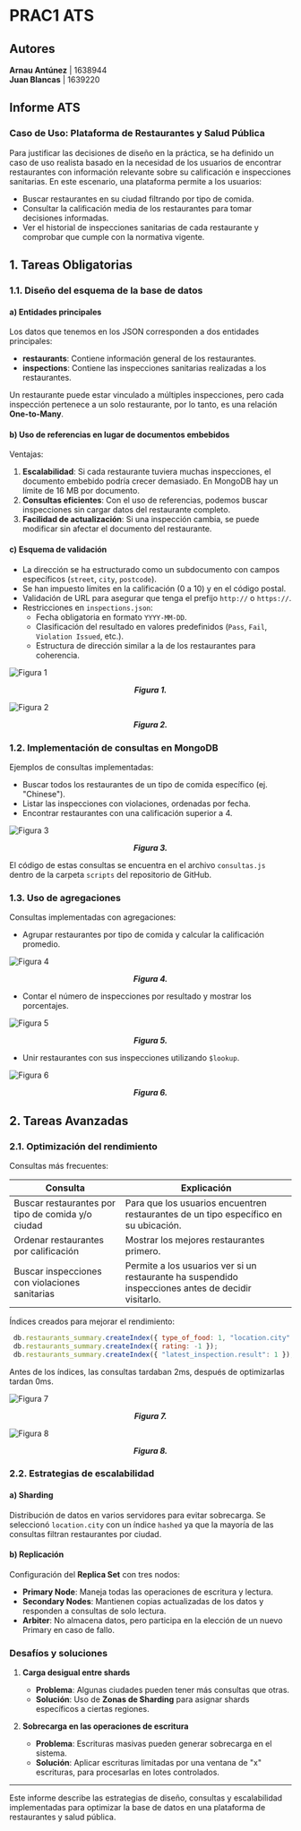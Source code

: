 # PRAC1 ATS

## Autores
**Arnau Antúnez** | 1638944  
**Juan Blancas** | 1639220  

## Informe ATS

### Caso de Uso: Plataforma de Restaurantes y Salud Pública
Para justificar las decisiones de diseño en la práctica, se ha definido un caso de uso realista basado en la necesidad de los usuarios de encontrar restaurantes con información relevante sobre su calificación e inspecciones sanitarias. En este escenario, una plataforma permite a los usuarios:

- Buscar restaurantes en su ciudad filtrando por tipo de comida.
- Consultar la calificación media de los restaurantes para tomar decisiones informadas.
- Ver el historial de inspecciones sanitarias de cada restaurante y comprobar que cumple con la normativa vigente.

## 1. Tareas Obligatorias
### 1.1. Diseño del esquema de la base de datos
#### a) Entidades principales
Los datos que tenemos en los JSON corresponden a dos entidades principales:

- **restaurants**: Contiene información general de los restaurantes.
- **inspections**: Contiene las inspecciones sanitarias realizadas a los restaurantes.

Un restaurante puede estar vinculado a múltiples inspecciones, pero cada inspección pertenece a un solo restaurante, por lo tanto, es una relación **One-to-Many**.

#### b) Uso de referencias en lugar de documentos embebidos
Ventajas:

1. **Escalabilidad**: Si cada restaurante tuviera muchas inspecciones, el documento embebido podría crecer demasiado. En MongoDB hay un límite de 16 MB por documento.
2. **Consultas eficientes**: Con el uso de referencias, podemos buscar inspecciones sin cargar datos del restaurante completo.
3. **Facilidad de actualización**: Si una inspección cambia, se puede modificar sin afectar el documento del restaurante.

#### c) Esquema de validación
- La dirección se ha estructurado como un subdocumento con campos específicos (`street`, `city`, `postcode`).
- Se han impuesto límites en la calificación (0 a 10) y en el código postal.
- Validación de URL para asegurar que tenga el prefijo `http://` o `https://`.
- Restricciones en `inspections.json`:
  - Fecha obligatoria en formato `YYYY-MM-DD`.
  - Clasificación del resultado en valores predefinidos (`Pass`, `Fail`, `Violation Issued`, etc.).
  - Estructura de dirección similar a la de los restaurantes para coherencia.

![Figura 1](../images/F1.png)  
<p align="center"><strong><em>Figura 1.</em></strong></p>

![Figura 2](../images/F2.png)  
<p align="center"><strong><em>Figura 2.</em></strong></p>

### 1.2. Implementación de consultas en MongoDB
Ejemplos de consultas implementadas:

- Buscar todos los restaurantes de un tipo de comida específico (ej. "Chinese").
- Listar las inspecciones con violaciones, ordenadas por fecha.
- Encontrar restaurantes con una calificación superior a 4.

![Figura 3](../images/F3.png)  
<p align="center"><strong><em>Figura 3.</em></strong></p>

El código de estas consultas se encuentra en el archivo `consultas.js` dentro de la carpeta `scripts` del repositorio de GitHub.

### 1.3. Uso de agregaciones
Consultas implementadas con agregaciones:

- Agrupar restaurantes por tipo de comida y calcular la calificación promedio.

![Figura 4](../images/F4.png)  
<p align="center"><strong><em>Figura 4.</em></strong></p>

- Contar el número de inspecciones por resultado y mostrar los porcentajes.

![Figura 5](../images/F5.png)  
<p align="center"><strong><em>Figura 5.</em></strong></p>

- Unir restaurantes con sus inspecciones utilizando `$lookup`.

![Figura 6](../images/F6.png)  
<p align="center"><strong><em>Figura 6.</em></strong></p>

## 2. Tareas Avanzadas
### 2.1. Optimización del rendimiento
Consultas más frecuentes:

| Consulta | Explicación |
|----------|------------|
| Buscar restaurantes por tipo de comida y/o ciudad | Para que los usuarios encuentren restaurantes de un tipo específico en su ubicación. |
| Ordenar restaurantes por calificación | Mostrar los mejores restaurantes primero. |
| Buscar inspecciones con violaciones sanitarias | Permite a los usuarios ver si un restaurante ha suspendido inspecciones antes de decidir visitarlo. |

Índices creados para mejorar el rendimiento:

```javascript
 db.restaurants_summary.createIndex({ type_of_food: 1, "location.city": 1 });
 db.restaurants_summary.createIndex({ rating: -1 });
 db.restaurants_summary.createIndex({ "latest_inspection.result": 1 });
```

Antes de los índices, las consultas tardaban 2ms, después de optimizarlas tardan 0ms.

![Figura 7](../images/F7.png)  
<p align="center"><strong><em>Figura 7.</em></strong></p>

![Figura 8](../images/F8.png)  
<p align="center"><strong><em>Figura 8.</em></strong></p>

### 2.2. Estrategias de escalabilidad
#### a) **Sharding**
Distribución de datos en varios servidores para evitar sobrecarga. Se seleccionó `location.city` con un índice `hashed` ya que la mayoría de las consultas filtran restaurantes por ciudad.

#### b) **Replicación**
Configuración del **Replica Set** con tres nodos:

- **Primary Node**: Maneja todas las operaciones de escritura y lectura.
- **Secondary Nodes**: Mantienen copias actualizadas de los datos y responden a consultas de solo lectura.
- **Arbiter**: No almacena datos, pero participa en la elección de un nuevo Primary en caso de fallo.

### Desafíos y soluciones

1. **Carga desigual entre shards**
   - **Problema**: Algunas ciudades pueden tener más consultas que otras.
   - **Solución**: Uso de **Zonas de Sharding** para asignar shards específicos a ciertas regiones.

2. **Sobrecarga en las operaciones de escritura**
   - **Problema**: Escrituras masivas pueden generar sobrecarga en el sistema.
   - **Solución**: Aplicar escrituras limitadas por una ventana de "x" escrituras, para procesarlas en lotes controlados.

---
Este informe describe las estrategias de diseño, consultas y escalabilidad implementadas para optimizar la base de datos en una plataforma de restaurantes y salud pública.
